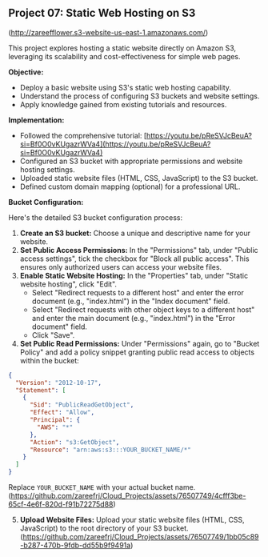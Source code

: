 ## Project 07: Static Web Hosting on S3
(http://zareefflower.s3-website-us-east-1.amazonaws.com/)

This project explores hosting a static website directly on Amazon S3, leveraging its scalability and cost-effectiveness for simple web pages.

**Objective:**

* Deploy a basic website using S3's static web hosting capability.
* Understand the process of configuring S3 buckets and website settings.
* Apply knowledge gained from existing tutorials and resources.

**Implementation:**

* Followed the comprehensive tutorial: [https://youtu.be/pReSVJcBeuA?si=Bf0O0vKUgazrWVa4](https://youtu.be/pReSVJcBeuA?si=Bf0O0vKUgazrWVa4)
* Configured an S3 bucket with appropriate permissions and website hosting settings.
* Uploaded static website files (HTML, CSS, JavaScript) to the S3 bucket.
* Defined custom domain mapping (optional) for a professional URL.

**Bucket Configuration:**

Here's the detailed S3 bucket configuration process:

1. **Create an S3 bucket:** Choose a unique and descriptive name for your website.
2. **Set Public Access Permissions:** In the "Permissions" tab, under "Public access settings", tick the checkbox for "Block all public access". This ensures only authorized users can access your website files.
3. **Enable Static Website Hosting:** In the "Properties" tab, under "Static website hosting", click "Edit". 
    * Select "Redirect requests to a different host" and enter the error document (e.g., "index.html") in the "Index document" field. 
    * Select "Redirect requests with other object keys to a different host" and enter the main document (e.g., "index.html") in the "Error document" field.
    * Click "Save".
4. **Set Public Read Permissions:** Under "Permissions" again, go to "Bucket Policy" and add a policy snippet granting public read access to objects within the bucket:

```json
{
  "Version": "2012-10-17",
  "Statement": [
    {
      "Sid": "PublicReadGetObject",
      "Effect": "Allow",
      "Principal": {
        "AWS": "*"
      },
      "Action": "s3:GetObject",
      "Resource": "arn:aws:s3:::YOUR_BUCKET_NAME/*"
    }
  ]
}
```

Replace `YOUR_BUCKET_NAME` with your actual bucket name.
(https://github.com/zareefrj/Cloud_Projects/assets/76507749/4cfff3be-65cf-4e6f-820d-f91b72275d88)

5. **Upload Website Files:** Upload your static website files (HTML, CSS, JavaScript) to the root directory of your S3 bucket.
(https://github.com/zareefrj/Cloud_Projects/assets/76507749/1bb05c89-b287-470b-9fdb-dd55b9f9491a)
